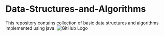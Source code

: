 # Data-Structures-and-Algorithms
This repository contains collection of  basic data structures and algorithms implemented using java.
![GitHub Logo](https://miro.medium.com/max/5442/1*KpDOKMFAgDWaGTQHL0r70g.png)

